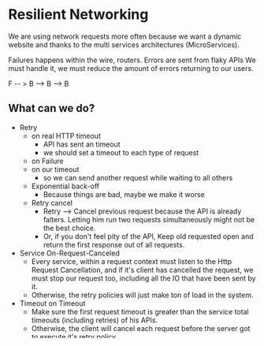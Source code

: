 # Resilient Networking

We are using network requests more often because we want a dynamic website and thanks to the multi services architectures (MicroServices).

Failures happens within the wire, routers.
Errors are sent from flaky APIs
We must handle it, we must reduce the amount of errors returning to our users.

F -- > B --> B --> B

## What can we do?

- Retry
  - on real HTTP timeout
    - API has sent an timeout
    - we should set a timeout to each type of request
  - on Failure
  - on our timeout
    - so we can send another request while waiting to all others
  - Exponential back-off
    - Because things are bad, maybe we make it worse
  - Retry cancel
    - Retry --> Cancel previous request because the API is already falters. Letting him run two requests simultaneously might not be the best choice.
    - Or, if you don't feel pity of the API, Keep old requested open and return the first response out of all requests.
- Service On-Request-Canceled
  - Every service, within a request context must listen to the Http Request Cancellation, and if it's client has cancelled the request, we must stop our request too, including all the IO that have been sent by it.
  - Otherwise, the retry policies will just make ton of load in the system.
- Timeout on Timeout
  - Make sure the first request timeout is greater than the service total timeouts (including retries) of his APIs.
  - Otherwise, the client will cancel each request before the server got to execute it's retry policy.
- Get a resource is easy. What about Creating requests, Update or Delete requests ?
  - So we send 5 deletes. one of them will eventually catch. Same for PUT
    - It will spam with errors about deleting an not-existing.
  - Post - can create multiple resources. Really bad.
  - Per-Situation
    - Maybe after a long timeout
- User client Retry
  - MicroServices transactions
  - We spent so much time waiting, we have to let the user decide.
  - Complicated situations like POST, PUT, DELETE.
- User Queue tool to manage all the requests.
  - It will solve most of the problems, but has poor performance for on-Demand requests.
  - Another tool to maintain.

## Tools

- C# - Polly, RxNet
- Typescript - RxJs
